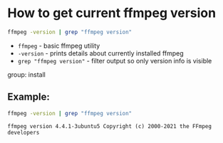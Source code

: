 # How to get current ffmpeg version

```bash
ffmpeg -version | grep "ffmpeg version"
```

- `ffmpeg` - basic ffmpeg utility
- `-version` - prints details about currently installed ffmpeg
- `grep "ffmpeg version"` - filter output so only version info is visible

group: install

## Example: 
```bash
ffmpeg -version | grep "ffmpeg version"
```
```
ffmpeg version 4.4.1-3ubuntu5 Copyright (c) 2000-2021 the FFmpeg developers
```

